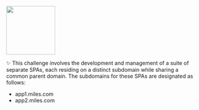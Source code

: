 <a alt="Miles Logo" href="https://nx.dev" target="_blank" rel="noreferrer"><img src="https://a.storyblok.com/f/121724/x/243dabb41c/miles-logo.svg" width="130"></a>

✨ This challenge involves the development and management of a suite of separate SPAs, each residing on a distinct subdomain while sharing a common parent domain. The subdomains for these SPAs are designated as follows:

- app1.miles.com
- app2.miles.com
